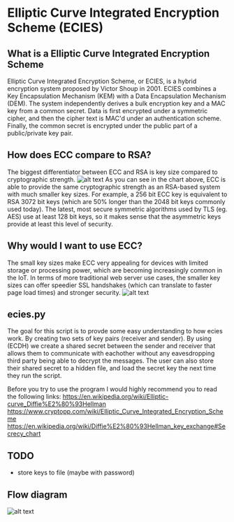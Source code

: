 # Elliptic Curve Integrated Encryption Scheme (ECIES)

## What is a Elliptic Curve Integrated Encryption Scheme
Elliptic Curve Integrated Encryption Scheme, or ECIES, is a hybrid encryption system proposed by Victor Shoup in 2001. ECIES combines a Key Encapsulation Mechanism (KEM) with a Data Encapsulation Mechanism (DEM). The system independently derives a bulk encryption key and a MAC key from a common secret. Data is first encrypted under a symmetric cipher, and then the cipher text is MAC'd under an authentication scheme. Finally, the common secret is encrypted under the public part of a public/private key pair.


## How does ECC compare to RSA?
The biggest differentiator between ECC and RSA is key size compared to cryptographic strength.
  ![alt text](https://github.com/gudbrandsc/ECIES-project/blob/master/key-size-comparison.jpg "Logo Title Text 1")
As you can see in the chart above, ECC is able to provide the same cryptographic strength as an RSA-based system with much smaller key sizes. For example, a 256 bit ECC key is equivalent to RSA 3072 bit keys (which are 50% longer than the 2048 bit keys commonly used today). The latest, most secure symmetric algorithms used by TLS (eg. AES) use at least 128 bit keys, so it makes sense that the asymmetric keys provide at least this level of security.


## Why would I want to use ECC?
The small key sizes make ECC very appealing for devices with limited storage or processing power, which are becoming increasingly common in the IoT. In terms of more traditional web server use cases, the smaller key sizes can offer speedier SSL handshakes (which can translate to faster page load times) and stronger security.
![alt text](https://github.com/gudbrandsc/ECIES-project/blob/master/Encryption-time-comparison-between-ECIES-and-RSA-AES.png "Logo Title Text 1")

## ecies.py
The goal for this script is to provde some easy understanding to how ecies work. By creating two sets of key pairs (receiver and sender). By using (ECDH) we create a shared secret between the sender and receiver that allows them to communicate with eachother without any eavesdropping third party being able to decrypt the messages. The user can also store their shared secret to a hidden file, and load the secret key the next time they run the script.

Before you try to use the program I would highly recommend you to read the following links: 
https://en.wikipedia.org/wiki/Elliptic-curve_Diffie%E2%80%93Hellman
https://www.cryptopp.com/wiki/Elliptic_Curve_Integrated_Encryption_Scheme
https://en.wikipedia.org/wiki/Diffie%E2%80%93Hellman_key_exchange#Secrecy_chart
## TODO
- store keys to file (maybe with password)
 
 ## Flow diagram 
 ![alt text](https://github.com/gudbrandsc/ECIES-project/blob/master/1_A3yiRaX7xBPBsovR_NyuVQ.png "Logo Title Text 1")

